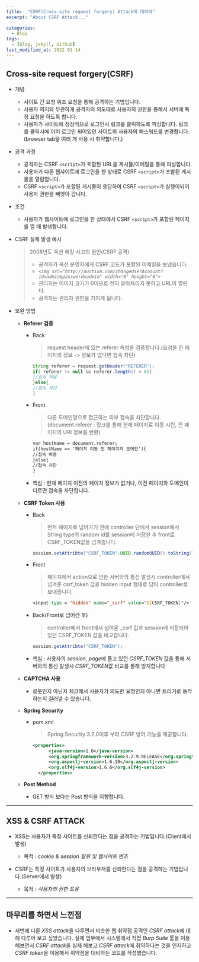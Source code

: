 ```yaml
---
title:  "CSRF(Cross-site request forgery) Attack에 대하여"
excerpt: "About CSRF Attack..."

categories:
  - Blog
tags:
  - [Blog, jekyll, Github]
last_modified_at: 2022-01-14
---
```


## Cross-site request forgery(CSRF)
- 개념
  - 사이트 간 요청 위조 요청을 통해 공격하는 기법입니다.
  - 사용자 의지와 무관하게 공격자의 의도대로 사용자의 권한을 통해서 서버에 특정 요청을 하도록 합니다.
  - 사용자가 사이트에 정상적으로 로그인시 링크를 클릭하도록 피싱합니다. 링크를 클릭시에 이미 로그인 되어있던 사이트의 사용자의 패스워드를 변경합니다.(browser tab을 여러 개 사용 시 취약합니다.)
- 공격 과정
  - 공격자는 CSRF `<script>`가 포함된 URL을 게시물/이메일을 통해 피싱합니다.
  - 사용자가 다른 웹사이트에 로그인을 한 상태로 CSRF `<script>`가 포함된 게시물을 열람합니다.
  - CSRF `<script>`가 포함된 게시물이 응답하여 CSRF `<script>`가 실행이되어 사용자 권한을 빼앗아 갑니다.
- 조건
  - 사용자가 웹사이트에 로그인을 한 상태에서 CSRF `<script>`가 포함된 페이지를 열 때 발생합니다.
- CSRF 실제 발생 예시

    > 2008년도 옥션 해킹 사고의 원인(CSRF 공격)
    > - 공격자가 옥션 운영자에게 CSRF 코드가 포함된 이메일을 보냈습니다.
    > - *`<img src="http://auction.com/changeUserAcoount?id=admin&password=admin" width="0" height="0">`*
    > - 관리자는 이미지 크기가 0이므로 전혀 알아차리지 못하고 URL이 열린다.
    > - 공격자는 관리자 권한을 가지게 됩니다.

- 보완 방법
  - **Referer 검증**
    - Back
      > request header에 있는 referer 속성을 검증합니다.(요청을 한 페이지의 정보 -> 정보가 없다면 접속 차단)

      ```java
      String referer = request.getHeader("REFERER");
      if( referer != null && referer.length() > 0){
      //접속 허용
      }else{
      //접속 차단
      }
      ```

    - Front
      > 다른 도메인명으로 접근하는 외부 접속을 차단합니다.(document.referer : 링크를 통해 현재 페이지로 이동 시킨, 전 페이지의 URI 정보를 반환)

      ```jsp
      var hostName = document.referer;
      if(hostName == '페이지 이동 전 페이지의 도메인'){
      //접속 허용
      }else{
      //접속 차단
      }
      ```

    - 핵심 : 현재 페이지 이전의 페이지 정보가 없거나, 이전 페이지와 도메인이 다르면 접속을 차단합니다.
    
  - **CSRF Token 사용**
    - Back
      > 먼저 페이지로 넘어가기 전에 controller 단에서 session에서 String type의 random id를 session에 저장한 후 front로 CSRF_TOKEN값을 넘겨줍니다. 

      ```java
      session.setAttribte("CSRF_TOKEN",UUID.randomUUID().toString());
      ```

    - Front
      > 페이지에서 action으로 인한 서버와의 통신 발생시 controller에서 넘겨준 csrf_token 값을 hidden input 형태로 담아 controller로 보내줍니다.

      ```jsp
      <input type = "hidden" name="_csrf" value="${CSRF_TOKEN}"/>
      ```

    - Back(Front로 넘어간 후)
      > controller에서 front에서 넘어온 _csrf 값과 session에 저장되어있던 CSRF_TOKEN 값을 비교합니다.

      ```java
      session.getAttribte("CSRF_TOKEN");
      ```

    - 핵심 : 사용자의 *session, page*에 들고 있던 *CSRF_TOKEN* 값을 통해 서버와의 통신 발생시 *CSRF_TOKEN*값 비교를 통해 방지합니다

  - **CAPTCHA 사용**
    - 로봇인지 아닌지 체크해서 사용자가 의도한 요청인지 아니면 트리거로 동작하는지 걸러낼 수 있습니다.
  
  - **Spring Security**
    - pom.xml
      > Spring Security 3.2.0이후 부터 CSRF 방어 기능을 제공합니다.

      ```xml
      <properties>
		    <java-version>1.8</java-version>
		    <org.springframework-version>3.2.9.RELEASE</org.springframework-version>
    		<org.aspectj-version>1.6.10</org.aspectj-version>
	    	<org.slf4j-version>1.6.6</org.slf4j-version>
	    </properties>
      ```

  - **Post Method**
    - GET 방식 보다는 Post 방식을 지향합니다. 
    
---

## XSS & CSRF ATTACK
- XSS는 사용자가 특정 사이트를 신뢰한다는 점을 공격하는 기법입니다.(Client에서 발생)
  - 목적 : *cookie & session 탈취 및 웹사이트 변조*
  
- CSRF는 특정 사이트가 사용자의 브라우저를 신뢰한다는 점을 공격하는 기법입니다.(Server에서 발생)
  - 목적 : *사용자의 권한 도용*

---

## 마무리를 하면서 느낀점
- 저번에 다룬 *XSS attack*을 다루면서 비슷한 웹 취약점 공격인 *CSRF attack*에 대해 다루어 보고 싶었습니다. 실제 업무에서 시스템에서 직접 *Burp Suite* 툴을 이용해보면서 *CSRF attack*을 실제 해보고 *CSRF attack*에 취약하다는 것을 인지하고 *CSRF token*을 이용해서 취약점을 대비하는 코드를 작성했습니다.